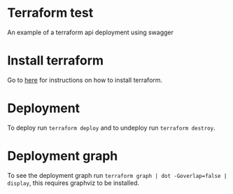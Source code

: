 # Terraform test
An example of a terraform api deployment using swagger

# Install terraform
Go to [here](https://www.terraform.io/intro/getting-started/install.html) for instructions on how to install terraform.
# Deployment
To deploy run
`terraform deploy` and to undeploy run `terraform destroy`.
# Deployment graph
To see the deployment graph run `terraform graph | dot -Goverlap=false | display`, this requires graphviz to be
installed.